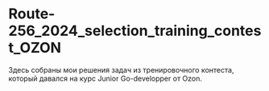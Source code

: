 # Route-256_2024_selection_training_contest_OZON
Здесь собраны мои решения задач из тренировочного контеста, который давался на курс Junior Go-developper от Ozon.
